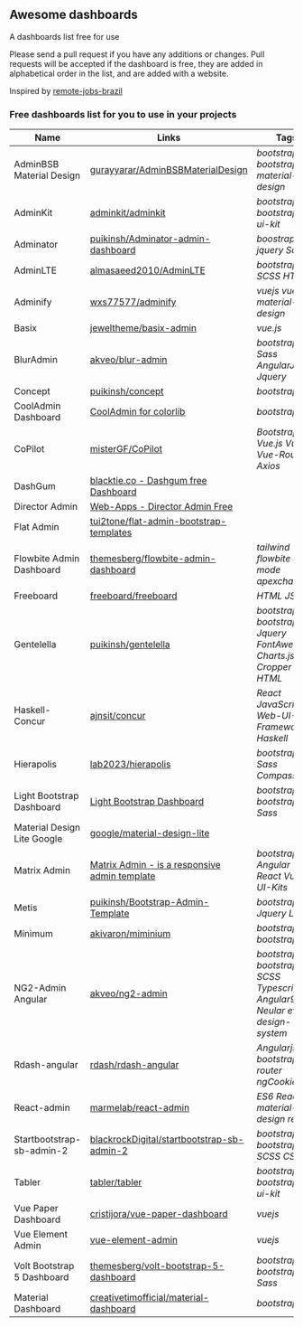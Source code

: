 ## Awesome dashboards

A dashboards list free for use

Please send a pull request if you have any additions or changes. Pull requests will be accepted if the dashboard is free, they are added in alphabetical order in the list, and are added with a website.

Inspired by [remote-jobs-brazil](https://github.com/lerrua/remote-jobs-brazil)

### Free dashboards list for you to use in your projects

Name | Links | Tags
------------ | ------- | -------
AdminBSB Material Design | [gurayyarar/AdminBSBMaterialDesign](https://github.com/gurayyarar/AdminBSBMaterialDesign/) | _bootstrap_ _bootstrap3_ _material-design_ 
AdminKit | [adminkit/adminkit](https://github.com/adminkit/adminkit) | _bootstrap_ _bootstrap4_ _ui-kit_
Adminator | [puikinsh/Adminator-admin-dashboard](https://github.com/puikinsh/Adminator-admin-dashboard) | _boostrap_ _jquery_ _Sass_
AdminLTE | [almasaeed2010/AdminLTE](https://github.com/ColorlibHQ/AdminLTE) | _bootstrap4_ _js_ _SCSS_ _HTML_
Adminify | [wxs77577/adminify](https://github.com/topfullstack/adminify) | _vuejs_ _vuetify_ _material-design_
Basix | [jeweltheme/basix-admin](https://github.com/jeweltheme/basix-admin) | _vue.js_
BlurAdmin | [akveo/blur-admin](https://github.com/akveo/blur-admin) | _bootstrap_ _Sass_ _AngularJS_ _Jquery_
Concept | [puikinsh/concept](https://github.com/puikinsh/concept) | _bootstrap_
CoolAdmin Dashboard | [CoolAdmin for colorlib](https://github.com/puikinsh/CoolAdmin) | _bootstrap_
CoPilot | [misterGF/CoPilot](https://github.com/misterGF/CoPilot) | _Bootstrap3_ _Vue.js_ _Vuex_ _Vue-Router_ _Axios_
DashGum | [blacktie.co - Dashgum free Dashboard](http://blacktie.co/2014/07/dashgum-free-dashboard/) |
Director Admin | [Web-Apps - Director Admin Free](http://ww12.web-apps.ninja/) |
Flat Admin | [tui2tone/flat-admin-bootstrap-templates](https://github.com/tui2tone/flat-admin-bootstrap-templates) |
Flowbite Admin Dashboard | [themesberg/flowbite-admin-dashboard](https://github.com/themesberg/flowbite-admin-dashboard) | _tailwind_ _flowbite_ _dark mode_ _apexcharts_ |
Freeboard | [freeboard/freeboard](https://github.com/Freeboard/freeboard) | _HTML_ _JSON_ 
Gentelella | [puikinsh/gentelella](https://github.com/ColorlibHQ/gentelella) | _bootstrap_ _bootstrap4_ _Jquery_ _FontAwesome_ _Charts.js_ _Cropper_ _HTML_
Haskell-Concur | [ajnsit/concur](https://github.com/ajnsit/concur) | _React_ _JavaScript_ _Web-UI-Framework_ _Haskell_ 
Hierapolis | [lab2023/hierapolis](https://github.com/lab2023/hierapolis) | _bootstrap3_ _Sass_ _Compass_
Light Bootstrap Dashboard |[Light Bootstrap Dashboard](https://www.creative-tim.com/product/light-bootstrap-dashboard) | _bootstrap_ _bootstrap4_ _Sass_ 
Material Design Lite Google | [google/material-design-lite](https://github.com/google/material-design-lite/tree/master/templates/dashboard) |
Matrix Admin | [Matrix Admin - is a responsive admin template](https://www.wrappixel.com/) | _bootstrap_ _Angular_ _React_ _Vuejs_ _UI-Kits_
Metis | [puikinsh/Bootstrap-Admin-Template](https://github.com/puikinsh/Bootstrap-Admin-Template) | _bootstrap_ _Jquery_ _LESS_
Minimum | [akivaron/miminium](https://github.com/akivaron/miminium)| _bootstrap_ _bootstrap3_ 
NG2-Admin Angular | [akveo/ng2-admin](https://github.com/akveo/ngx-admin) | _bootstrap_ _bootstrap4_ _SCSS_ _Typescript_  _Angular9_ _Neular_ _eva-design-system_
Rdash-angular | [rdash/rdash-angular](https://github.com/invertase/rdash-angular) | _Angularjs_ _ui-bootstrap_ _ui-router_ _ngCookies_
React-admin | [marmelab/react-admin](https://github.com/marmelab/react-admin) | _ES6_ _React_ _material-design_ _redux_
Startbootstrap-sb-admin-2 | [blackrockDigital/startbootstrap-sb-admin-2](https://github.com/BlackrockDigital/startbootstrap-sb-admin-2) | _bootstrap_ _bootstrap3_ _SCSS_ _CSS_ 
Tabler | [tabler/tabler](https://github.com/tabler/tabler) | _bootstrap_ _bootstrap4_ _ui-kit_
Vue Paper Dashboard | [cristijora/vue-paper-dashboard](https://github.com/cristijora/vue-paper-dashboard) | _vuejs_
Vue Element Admin | [vue-element-admin](https://github.com/PanJiaChen/vue-element-admin) | _vuejs_
Volt Bootstrap 5 Dashboard | [themesberg/volt-bootstrap-5-dashboard](https://github.com/themesberg/volt-bootstrap-5-dashboard) | _bootstrap_ _bootstrap5_ _Sass_
Material Dashboard | [creativetimofficial/material-dashboard](https://github.com/creativetimofficial/material-dashboard) | _bootstrap_
